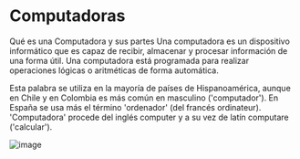 # Computadoras
Qué es una Computadora y sus partes
Una computadora es un dispositivo informático que es capaz de recibir, almacenar y procesar información de una forma útil. Una computadora está programada para realizar operaciones lógicas o aritméticas de forma automática.

Esta palabra se utiliza en la mayoría de países de Hispanoamérica, aunque en Chile y en Colombia es más común en masculino ('computador'). En España se usa más el término 'ordenador' (del francés ordinateur). 'Computadora' procede del inglés computer y a su vez de latín computare ('calcular').

![image](https://github.com/garcia-jonatan/Computadoras/assets/97720916/c3f53a85-961c-4b46-8bb1-f83869b1a89e)
